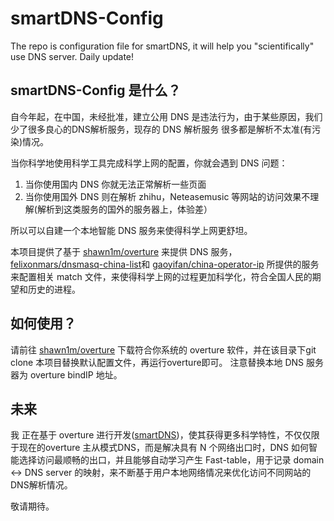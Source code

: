 # smartDNS-Config
The repo is configuration file for smartDNS, it will help you "scientifically" use DNS server. Daily update!

## smartDNS-Config 是什么？

自今年起，在中国，未经批准，建立公用 DNS 是违法行为，由于某些原因，我们少了很多良心的DNS解析服务，现存的 DNS 解析服务 很多都是解析不太准(有污染)情况。

当你科学地使用科学工具完成科学上网的配置，你就会遇到 DNS 问题：

1. 当你使用国内 DNS 你就无法正常解析一些页面
2. 当你使用国外 DNS 则在解析 zhihu，Neteasemusic 等网站的访问效果不理解(解析到这类服务的国外的服务器上，体验差）

所以可以自建一个本地智能 DNS 服务来使得科学上网更舒坦。

本项目提供了基于 [shawn1m/overture](https://github.com/shawn1m/overture) 来提供 DNS 服务，[felixonmars/dnsmasq-china-list](https://github.com/felixonmars/dnsmasq-china-list)和 [gaoyifan/china-operator-ip](https://github.com/gaoyifan/china-operator-ip) 所提供的服务来配置相关 match 文件，来使得科学上网的过程更加科学化，符合全国人民的期望和历史的进程。

## 如何使用？

请前往 [shawn1m/overture](https://github.com/shawn1m/overture) 下载符合你系统的 overture 软件，并在该目录下git clone 本项目替换默认配置文件，再运行overture即可。
注意替换本地 DNS 服务器为 overture bindIP 地址。

## 未来

我 正在基于 overture 进行开发([smartDNS](https://github.com/import-yuefeng/smartDNS))，使其获得更多科学特性，不仅仅限于现在的overture 主从模式DNS，而是解决具有 N 个网络出口时，DNS 如何智能选择访问最顺畅的出口，并且能够自动学习产生 Fast-table，用于记录 domain <-> DNS server 的映射，来不断基于用户本地网络情况来优化访问不同网站的DNS解析情况。

敬请期待。


